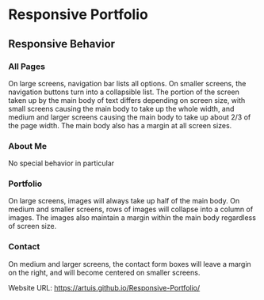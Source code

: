 # Responsive Portfolio

## Responsive Behavior

### All Pages

On large screens, navigation bar lists all options. On smaller screens, the navigation buttons turn into a collapsible list. The portion of the screen taken up by the main body of text differs depending on screen size, with small screens causing the main body to take up the whole width, and medium and larger screens causing the main body to take up about 2/3 of the page width. The main body also has a margin at all screen sizes.

### About Me
No special behavior in particular

### Portfolio
On large screens, images will always take up half of the main body. On medium and smaller screens, rows of images will collapse into a column of images. The images also maintain a margin within the main body regardless of screen size.

### Contact
On medium and larger screens, the contact form boxes will leave a margin on the right, and will become centered on smaller screens. 

Website URL: https://artuis.github.io/Responsive-Portfolio/
